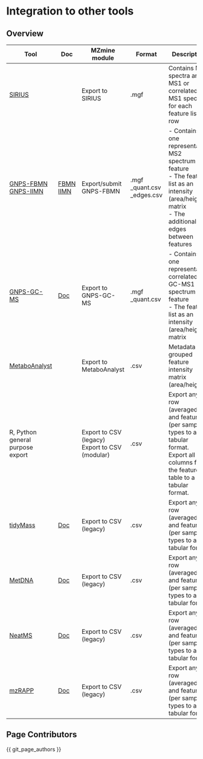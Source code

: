 # Integration to other tools

## Overview

| **Tool** | **Doc** | **MZmine module** | **Format** | **Description** |
|---|---|---|---|---|
| [SIRIUS](https://bio.informatik.uni-jena.de/software/sirius/) |  | Export to SIRIUS | .mgf | Contains MS2 spectra and MS1 or correlated MS1 spectra for each feature list row |
| [GNPS-FBMN](https://www.nature.com/articles/s41592-020-0933-6)<br>[GNPS-IIMN](https://www.nature.com/articles/s41467-021-23953-9) | [FBMN](https://ccms-ucsd.github.io/GNPSDocumentation/featurebasedmolecularnetworking-with-mzmine2/)<br>[IIMN](https://ccms-ucsd.github.io/GNPSDocumentation/fbmn-iin/) | Export/submit GNPS-FBMN | .mgf<br>_quant.csv<br>_edges.csv | - Contains one representative MS2 spectrum per feature<br>- The feature list as an intensity (area/height) matrix<br>- The additional IIN edges between features |
| [GNPS-GC-MS](https://ccms-ucsd.github.io/GNPSDocumentation/gcanalysis/) | [Doc](https://ccms-ucsd.github.io/GNPSDocumentation/gc-ms-deconvolution/#gc-ms-data-processing-with-adap-mzmine) | Export to GNPS-GC-MS | .mgf<br>_quant.csv | - Contains one representative correlated GC-MS1 spectrum per feature<br>- The feature list as an intensity (area/height) matrix |
| [MetaboAnalyst](https://www.metaboanalyst.ca/) |  | Export to MetaboAnalyst | .csv | Metadata grouped feature intensity matrix (area/height) |
| R, Python<br>general purpose export  |  | Export to CSV (legacy)<br>Export to CSV (modular) | .csv | Export any row (averaged) and feature (per sample) types to a tabular format.<br>Export all columns from the feature table to a tabular format. |
| [tidyMass](https://github.com/tidymass/tidymass) | [Doc](https://www.tidymass.org/start/create_mass_dataset/#mzmine-feature-table-to-mass_dataset-class) | Export to CSV (legacy) | .csv | Export any row (averaged) and feature (per sample) types to a tabular format |
| [MetDNA](http://metdna.zhulab.cn/) | [Doc](https://github.com/ZhuMetLab/MetDNA2_Web/blob/main/Tutorials/Tutorial_data_preprocessing_MZmine.pdf) | Export to CSV (legacy) | .csv | Export any row (averaged) and feature (per sample) types to a tabular format |
| [NeatMS](https://github.com/bihealth/NeatMS) | [Doc](https://neatms.readthedocs.io/en/latest/first-steps/data-format/) | Export to CSV (legacy) | .csv | Export any row (averaged) and feature (per sample) types to a tabular format |
| [mzRAPP](https://github.com/YasinEl/mzRAPP#exporting-npp-outputs-from-different-tools) | [Doc](https://github.com/YasinEl/mzRAPP#exporting-npp-outputs-from-different-tools) | Export to CSV (legacy) | .csv | Export any row (averaged) and feature (per sample) types to a tabular format |




## Page Contributors

{{ git_page_authors }}
